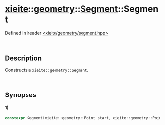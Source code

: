 # [xieite](../../../../../../xieite.md)\:\:[geometry](../../../../../../geometry.md)\:\:[Segment](../../../../segment.md)\:\:Segment
Defined in header [<xieite/geometry/segment.hpp>](../../../../../../../include/xieite/geometry/segment.hpp)

&nbsp;

## Description
Constructs a `xieite::geometry::Segment`.

&nbsp;

## Synopses
#### 1)
```cpp
constexpr Segment(xieite::geometry::Point start, xieite::geometry::Point end) noexcept;
```
